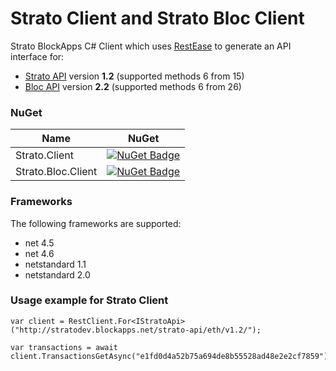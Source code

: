 # Strato Client and Strato Bloc Client
Strato BlockApps C# Client which uses [RestEase](https://github.com/canton7/RestEase) to generate an API interface for:

* [Strato API](http://stratodev.blockapps.net/docs/?url=/strato-api/eth/v1.2/swagger.json) version **1.2** (supported methods 6 from 15)
* [Bloc API](http://stratodev.blockapps.net/docs/?url=/bloc/v2.2/swagger.json) version **2.2** (supported methods 6 from 26)

### NuGet

| Name | NuGet |
| ---- | ----- |
| Strato.Client | [![NuGet Badge](https://buildstats.info/nuget/Strato.Client)](https://www.nuget.org/packages/Strato.Client) |
| Strato.Bloc.Client | [![NuGet Badge](https://buildstats.info/nuget/Strato.Bloc.Client)](https://www.nuget.org/packages/Strato.Bloc.Client) |

### Frameworks
The following frameworks are supported:
- net 4.5
- net 4.6
- netstandard 1.1
- netstandard 2.0


### Usage example for Strato Client

``` charp
var client = RestClient.For<IStratoApi>("http://stratodev.blockapps.net/strato-api/eth/v1.2/");

var transactions = await client.TransactionsGetAsync("e1fd0d4a52b75a694de8b55528ad48e2e2cf7859");
```

